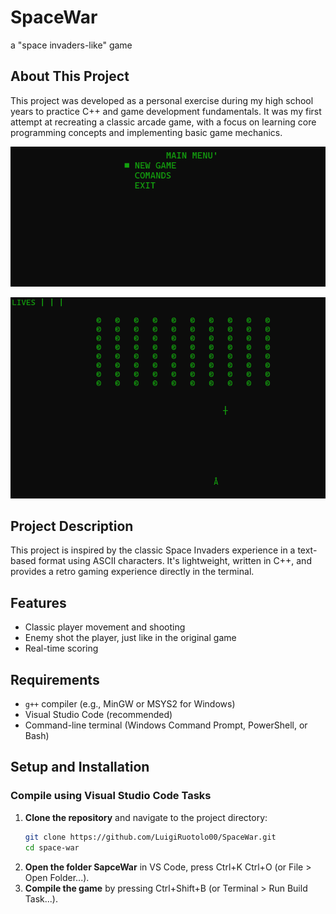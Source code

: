 # SpaceWar
a "space invaders-like" game

## About This Project
This project was developed as a personal exercise during my high school years to practice C++ and game development fundamentals. It was my first attempt at recreating a classic arcade game, with a focus on learning core programming concepts and implementing basic game mechanics.

![Menu](images/screenmenu.png)

![Game](images/screengame.png)

## Project Description
This project is inspired by the classic Space Invaders experience in a text-based format using ASCII characters. It's lightweight, written in C++, and provides a retro gaming experience directly in the terminal.

## Features
- Classic player movement and shooting
- Enemy shot the player, just like in the original game
- Real-time scoring

## Requirements
- `g++` compiler (e.g., MinGW or MSYS2 for Windows)
- Visual Studio Code (recommended)
- Command-line terminal (Windows Command Prompt, PowerShell, or Bash)

## Setup and Installation

### Compile using Visual Studio Code Tasks
1. **Clone the repository** and navigate to the project directory:
   ```bash
   git clone https://github.com/LuigiRuotolo00/SpaceWar.git
   cd space-war
2. **Open the folder SapceWar** in VS Code, press Ctrl+K Ctrl+O (or File > Open Folder...).
3. **Compile the game** by pressing Ctrl+Shift+B (or Terminal > Run Build Task...).
